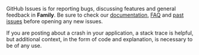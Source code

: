 GitHub Issues is for reporting bugs, discussing features and general feedback in **Family**. Be sure to check our [documentation](http://cocoadocs.org/docsets/Family), [FAQ](https://github.com/zenangst/Family/wiki/FAQ) and [past issues](https://github.com/zenangst/Family/issues?state=closed) before opening any new issues.

If you are posting about a crash in your application, a stack trace is helpful, but additional context, in the form of code and explanation, is necessary to be of any use.
